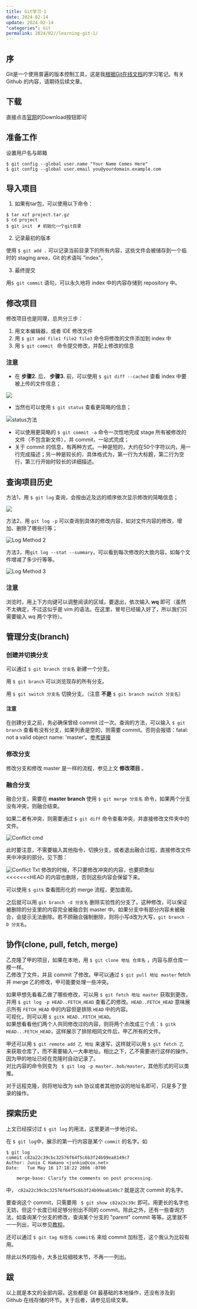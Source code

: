 ```yaml
---
title: Git学习-1
date: 2024-02-14
update: 2024-02-14
"categories": Git
permalink: 2024/02//learning-git-1/
---
```

## 序
Git是一个使用普遍的版本控制工具，这是我[根据Git在线文档](https://www.git-scm.com/docs)的学习笔记。有关 Github 的内容，请期待后续文章。

## 下载
直接点击[官网](https://git-scm.com)的Download按钮即可

## 准备工作
设置用户名与邮箱
```
$ git config --global user.name "Your Name Comes Here"
$ git config --global user.email you@yourdomain.example.com
```
## 导入项目
1. 如果有tar包，可以使用以下命令：

```
$ tar xzf project.tar.gz
$ cd project
$ git init  # 初始化一个git目录
```

2. 记录最初的版本

使用 `$ git add .` 可以记录当前目录下的所有内容，这些文件会被储存到一个临时的 staging area，Git 的术语叫 "index"。

3. 最终提交

用`$ git commit` 语句，可以永久地将 index 中的内容存储到 repository 中。

## 修改项目
修改项目也是同理，总共分三步：
1. 用文本编辑器，或者 IDE 修改文件
2. 用 `$ git add file1 file2 file3` 命令将修改的文件添加到 index 中
3. 用 `$ git commit ` 命令提交修改，并配上修改的信息

### 注意
* 在 **步骤2.** 后， **步骤3.** 前，可以使用 `$ git diff --cached` 查看 index 中要被上传的文件信息；

![](https://static.xialing.icu/img/2024-02-14-Learning-Git-1/View%20Status%201.webp)
* 当然也可以使用 `$ git status` 查看更简略的信息；

![status方法](https://s2.loli.net/2024/02/14/ZmgPbtkyuO1G2a8.png)
* 可以使用更简略的 `$ git commit -a` 命令一次性地完成 stage 所有被修改的文件（不包含新文件），并 commit，一站式完成；
* 关于 commit 的信息，有两种方式。一种是短的，大约在50个字符以内，用一行完成描述；另一种是较长的，具体格式为，第一行为大标题，第二行为空行，第三行开始时较长的详细描述。

## 查询项目历史
方法1，用 `$ git log` 查询，会按由近及远的顺序依次显示修改的简略信息；

![](https://static.xialing.icu/img/2024-02-14-Learning-Git-1/Log%20Method%201.webp)

方法2，用 `git log -p` 可以查询到具体的修改内容，如对文件内容的修改，增加、删除了哪些行等；

![Log Method 2](https://static.xialing.icu/img/2024-02-14-Learning-Git-1/Log%20Method%202.webp)

方法3，用`git log --stat --summary`，可以看到每次修改的大致内容，如每个文件增减了多少行等等。

![Log Method 3](https://static.xialing.icu/img/2024-02-14-Learning-Git-1/Log%20Method%203.webp)

### 注意
浏览时，用上下方向键可以调整阅读的区域，要退出，依次输入 **wq** 即可（虽然不太确定，不过这似乎是 vim 的语法。在这里，冒号已经输入好了，所以我们只需要输入 wq 两个字符）。

## 管理分支(branch)
### 创建并切换分支
可以通过 `$ git branch 分支名` 新建一个分支。

用 `$ git branch` 可以浏览现存的所有分支。

用 `$ git switch 分支名` 切换分支。（注意 **不是** `$ git branch switch 分支名`）

#### 注意
在创建分支之前，务必确保曾经 commit 过一次。查询的方法，可以输入 `$ git branch` 查看有没有分支，如果列表是空的，则需要 commit。否则会报错：fatal: not a valid object name: 'master'。[参考链接](https://blog.csdn.net/hengyunabc/article/details/6058145)

### 修改分支
修改分支和修改 master 是一样的流程，参见上文 **修改项目** 。

### 融合分支
融合分支，需要在 **master branch** 使用 `$ git merge 分支名` 命令，如果两个分支没有冲突，则融合结束。

如果二者有冲突，则需要通过 `$ git diff` 命令查看冲突，并直接修改文件夹中的文件。

![Conflict cmd](https://static.xialing.icu/img/2024-02-14-Learning-Git-1/Conflict%20cmd.webp)

此时要注意，不需要输入其他指令，切换分支，或者退出融合过程，直接修改文件夹中冲突的部分。见下图：

 ![Conflict Txt](https://static.xialing.icu/img/2024-02-14-Learning-Git-1/Conflict%20Txt.webp) 
修改的时候，不只要修改冲突的内容，也要把类似 <<<<<<<HEAD 的内容也删除，否则这些内容会保留下来。

可以使用 `$ gitk` 查看图形化的 merge 流程，更加直观。

之后就可以用 `git branch -d 分支名` 删除实验性的分支了。这种修改，可以保证被删除的分支里的内容完全被融合到 master 中。如果分支中有部分内容未被融合，会提示无法删除。若不顾融合强制删除，则将小写d改为大写，`git branch -D 分支名`。

## 协作(clone, pull, fetch, merge)
乙克隆了甲的项目，如果在本地，用 `$ git clone 地址 仓库名` ，内容与原仓库一模一样。  
乙修改了文件，并且 commit 了修改。甲可以通过 `$ git pull 地址 master` fetch 并 merge 乙的修改，甲可能要处理一些冲突。

如果甲想先看看乙做了哪些修改，可以用 `$ git fetch 地址 master` 获取到更改，并用 `$ git log -p HEAD..FETCH_HEAD` 查看乙的修改。`HEAD..FETCH_HEAD` 意味展示所有 `FETCH_HEAD` 中的内容但是排除 `HEAD` 中的内容。  
可视化，则可以用 `$ gitk HEAD..FETCH_HEAD`。  
如果想看看他们两个人共同修改过的内容，则将两个点改成三个点：`$ gitk HEAD...FETCH_HEAD`，这样展示了排除相同文件后，甲乙所有的文件。  

甲还可以用 `$ git remote add 乙 地址` 来速写，这样就可以用 `$ git fetch 乙 ` 来获取仓库了，而不需要输入一大串地址。相比之下，乙不需要进行这样的操作，因为甲的地址已经在克隆时自动记录了。  
对比内容的命令则变为 ` $ git log -p master..bob/master`，其他形式的可以类推。  

对于远程克隆，则将地址改为 ssh 协议或者其他协议的地址名即可，只是多了登录的操作。

## 探索历史
上文已经探讨过 `$ git log` 的用法，这里更进一步地讨论。

在 `$ git log`中，展示的第一行内容是某个  `commit` 的名字。如
```
$ git log
commit c82a22c39cbc32576f64f5c6b3f24b99ea8149c7
Author: Junio C Hamano <junkio@cox.net>
Date:   Tue May 16 17:18:22 2006 -0700

    merge-base: Clarify the comments on post processing.
```
中， `c82a22c39cbc32576f64f5c6b3f24b99ea8149c7` 就是这次 commit 的名字。

要查询这个 commit，只需要用 ` $ git show c82a22c39c` 即可。用更长的名字也无妨，但这个长度已经足够分别出不同的 commit。除此之外，还有一些查询方法，如查询某个分支的修改，查询某个分支的 "parent" commit 等等。这里就不一一列出，可以参见[教程](https://git-scm.com/docs/gittutorial)。

还可以通过 `$ git tag 标签名 commit名` 来给 commit 加标签，这个我认为比较有用。

除此以外的指令，大多比较细枝末节，不再一一列出。

## 跋
以上就是本文的全部内容。这些都是 Git 最基础的本地操作，还没有涉及到 Github 在线存储的环节。关于后者，请参见后续文章。